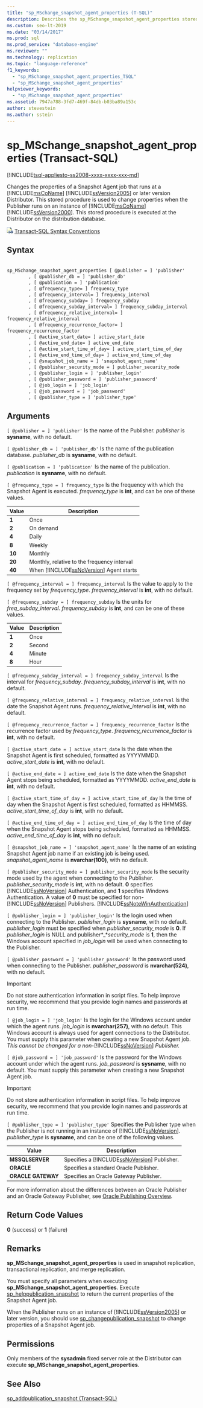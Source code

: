 ```yaml
---
title: "sp_MSchange_snapshot_agent_properties (T-SQL)"
description: Describes the sp_MSchange_snapshot_agent_properties stored procedure used to change the properties for the Snapshot Agent used for SQL Server Replication.
ms.custom: seo-lt-2019
ms.date: "03/14/2017"
ms.prod: sql
ms.prod_service: "database-engine"
ms.reviewer: ""
ms.technology: replication
ms.topic: "language-reference"
f1_keywords: 
  - "sp_MSchange_snapshot_agent_properties_TSQL"
  - "sp_MSchange_snapshot_agent_properties"
helpviewer_keywords: 
  - "sp_MSchange_snapshot_agent_properties"
ms.assetid: 7947a788-3fd7-469f-84db-b03ba89a153c
author: stevestein
ms.author: sstein
---
```

# sp_MSchange_snapshot_agent_properties (Transact-SQL)
[!INCLUDE[tsql-appliesto-ss2008-xxxx-xxxx-xxx-md](../../includes/tsql-appliesto-ss2008-xxxx-xxxx-xxx-md.md)]

  Changes the properties of a Snapshot Agent job that runs at a [!INCLUDE[msCoName](../../includes/msconame-md.md)] [!INCLUDE[ssVersion2005](../../includes/ssversion2005-md.md)] or later version Distributor. This stored procedure is used to change properties when the Publisher runs on an instance of [!INCLUDE[msCoName](../../includes/msconame-md.md)] [!INCLUDE[ssVersion2000](../../includes/ssversion2000-md.md)]. This stored procedure is executed at the Distributor on the distribution database.  
  
 ![Topic link icon](../../database-engine/configure-windows/media/topic-link.gif "Topic link icon") [Transact-SQL Syntax Conventions](../../t-sql/language-elements/transact-sql-syntax-conventions-transact-sql.md)  
  
## Syntax  
  
```  
  
sp_MSchange_snapshot_agent_properties [ @publisher = ] 'publisher'  
        , [ @publisher_db = ] 'publisher_db'  
        , [ @publication = ] 'publication'   
        , [ @frequency_type= ] frequency_type  
        , [ @frequency_interval= ] frequency_interval  
        , [ @frequency_subday= ] frequency_subday  
        , [ @frequency_subday_interval= ] frequency_subday_interval  
        , [ @frequency_relative_interval= ] frequency_relative_interval  
        , [ @frequency_recurrence_factor= ] frequency_recurrence_factor  
        , [ @active_start_date= ] active_start_date  
        , [ @active_end_date= ] active_end_date  
        , [ @active_start_time_of_day= ] active_start_time_of_day  
        , [ @active_end_time_of_day= ] active_end_time_of_day  
        , [ @snapshot_job_name = ] 'snapshot_agent_name'  
        , [ @publisher_security_mode = ] publisher_security_mode  
        , [ @publisher_login = ] 'publisher_login'  
        , [ @publisher_password = ] 'publisher_password'   
        , [ @job_login = ] 'job_login'  
        , [ @job_password = ] 'job_password'  
        , [ @publisher_type = ] 'publisher_type'  
```  
  
## Arguments  
`[ @publisher = ] 'publisher'`
 Is the name of the Publisher. *publisher* is **sysname**, with no default.  
  
`[ @publisher_db = ] 'publisher_db'`
 Is the name of the publication database. *publisher_db* is **sysname**, with no default.  
  
`[ @publication = ] 'publication'`
 Is the name of the publication. *publication* is **sysname**, with no default.  
  
`[ @frequency_type = ] frequency_type`
 Is the frequency with which the Snapshot Agent is executed. *frequency_type* is **int**, and can be one of these values.  
  
|Value|Description|  
|-----------|-----------------|  
|**1**|Once|  
|**2**|On demand|  
|**4**|Daily|  
|**8**|Weekly|  
|**10**|Monthly|  
|**20**|Monthly, relative to the frequency interval|  
|**40**|When [!INCLUDE[ssNoVersion](../../includes/ssnoversion-md.md)] Agent starts|  
  
`[ @frequency_interval = ] frequency_interval`
 Is the value to apply to the frequency set by *frequency_type*. *frequency_interval* is **int**, with no default.  
  
`[ @frequency_subday = ] frequency_subday`
 Is the units for *freq_subday_interval*. *frequency_subday* is **int**, and can be one of these values.  
  
|Value|Description|  
|-----------|-----------------|  
|**1**|Once|  
|**2**|Second|  
|**4**|Minute|  
|**8**|Hour|  
  
`[ @frequency_subday_interval = ] frequency_subday_interval`
 Is the interval for *frequency_subday*. *frequency_subday_interval* is **int**, with no default.  
  
`[ @frequency_relative_interval = ] frequency_relative_interval`
 Is the date the Snapshot Agent runs. *frequency_relative_interval* is **int**, with no default.  
  
`[ @frequency_recurrence_factor = ] frequency_recurrence_factor`
 Is the recurrence factor used by *frequency_type*. *frequency_recurrence_factor* is **int**, with no default.  
  
`[ @active_start_date = ] active_start_date`
 Is the date when the Snapshot Agent is first scheduled, formatted as YYYYMMDD. *active_start_date* is **int**, with no default.  
  
`[ @active_end_date = ] active_end_date`
 Is the date when the Snapshot Agent stops being scheduled, formatted as YYYYMMDD. *active_end_date* is **int**, with no default.  
  
`[ @active_start_time_of_day = ] active_start_time_of_day`
 Is the time of day when the Snapshot Agent is first scheduled, formatted as HHMMSS. *active_start_time_of_day* is **int**, with no default.  
  
`[ @active_end_time_of_day = ] active_end_time_of_day`
 Is the time of day when the Snapshot Agent stops being scheduled, formatted as HHMMSS. *active_end_time_of_day* is **int**, with no default.  
  
`[ @snapshot_job_name = ] 'snapshot_agent_name'`
 Is the name of an existing Snapshot Agent job name if an existing job is being used. *snapshot_agent_name* is **nvarchar(100)**, with no default.  
  
`[ @publisher_security_mode = ] publisher_security_mode`
 Is the security mode used by the agent when connecting to the Publisher. *publisher_security_mode* is **int**, with no default. **0** specifies [!INCLUDE[ssNoVersion](../../includes/ssnoversion-md.md)] Authentication, and **1** specifies Windows Authentication. A value of **0** must be specified for non- [!INCLUDE[ssNoVersion](../../includes/ssnoversion-md.md)] Publishers. [!INCLUDE[ssNoteWinAuthentication](../../includes/ssnotewinauthentication-md.md)]  
  
`[ @publisher_login = ] 'publisher_login'`
 Is the login used when connecting to the Publisher. *publisher_login* is **sysname**, with no default. *publisher_login* must be specified when *publisher_security_mode* is **0**. If *publisher_login* is NULL and publisher*_**security_mode* is **1**, then the Windows account specified in *job_login* will be used when connecting to the Publisher.  
  
`[ @publisher_password = ] 'publisher_password'`
 Is the password used when connecting to the Publisher. *publisher_password* is **nvarchar(524)**, with no default.  
  
> [!IMPORTANT]  
>  Do not store authentication information in script files. To help improve security, we recommend that you provide login names and passwords at run time.  
  
`[ @job_login = ] 'job_login'`
 Is the login for the Windows account under which the agent runs. *job_login* is **nvarchar(257)**, with no default. This Windows account is always used for agent connections to the Distributor. You must supply this parameter when creating a new Snapshot Agent job. *This cannot be changed for a non-*[!INCLUDE[ssNoVersion](../../includes/ssnoversion-md.md)] *Publisher.*  
  
`[ @job_password = ] 'job_password'`
 Is the password for the Windows account under which the agent runs. *job_password* is **sysname**, with no default. You must supply this parameter when creating a new Snapshot Agent job.  
  
> [!IMPORTANT]  
>  Do not store authentication information in script files. To help improve security, we recommend that you provide login names and passwords at run time.  
  
`[ @publisher_type = ] 'publisher_type'`
 Specifies the Publisher type when the Publisher is not running in an instance of [!INCLUDE[ssNoVersion](../../includes/ssnoversion-md.md)]. *publisher_type* is **sysname**, and can be one of the following values.  
  
|Value|Description|  
|-----------|-----------------|  
|**MSSQLSERVER**|Specifies a [!INCLUDE[ssNoVersion](../../includes/ssnoversion-md.md)] Publisher.|  
|**ORACLE**|Specifies a standard Oracle Publisher.|  
|**ORACLE GATEWAY**|Specifies an Oracle Gateway Publisher.|  
  
 For more information about the differences between an Oracle Publisher and an Oracle Gateway Publisher, see [Oracle Publishing Overview](../../relational-databases/replication/non-sql/oracle-publishing-overview.md).  
  
## Return Code Values  
 **0** (success) or **1** (failure)  
  
## Remarks  
 **sp_MSchange_snapshot_agent_properties** is used in snapshot replication, transactional replication, and merge replication.  
  
 You must specify all parameters when executing **sp_MSchange_snapshot_agent_properties**. Execute [sp_helppublication_snapshot](../../relational-databases/system-stored-procedures/sp-helppublication-snapshot-transact-sql.md) to return the current properties of the Snapshot Agent job.  
  
 When the Publisher runs on an instance of [!INCLUDE[ssVersion2005](../../includes/ssversion2005-md.md)] or later version, you should use [sp_changepublication_snapshot](../../relational-databases/system-stored-procedures/sp-changepublication-snapshot-transact-sql.md) to change properties of a Snapshot Agent job.  
  
## Permissions  
 Only members of the **sysadmin** fixed server role at the Distributor can execute **sp_MSchange_snapshot_agent_properties**.  
  
## See Also  
 [sp_addpublication_snapshot &#40;Transact-SQL&#41;](../../relational-databases/system-stored-procedures/sp-addpublication-snapshot-transact-sql.md)  
  
  
